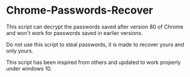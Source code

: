 # Chrome-Passwords-Recover

This script can decrypt the passwords saved after version 80 of Chrome and won't work for passwords saved in earlier versions.

Do not use this script to steal passwords, it is made to recover yours and only yours.

This script has been inspired from others and updated to work properly under windows 10.
